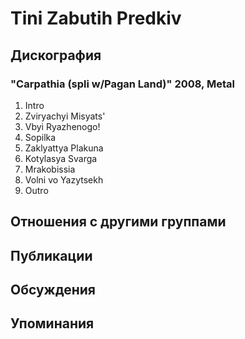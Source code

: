 # Tini Zabutih Predkiv



## Дискография

### "Carpathia (spli w/Pagan Land)" 2008, Metal

1. Intro   
2. Zviryachyi Misyats'   
3. Vbyi Ryazhenogo!   
4. Sopilka   
5. Zaklyattya Plakuna   
6. Kotylasya Svarga   
7. Mrakobissia   
8. Volni vo Yazytsekh   
9. Outro 


## Отношения с другими группами


## Публикации


## Обсуждения


## Упоминания

